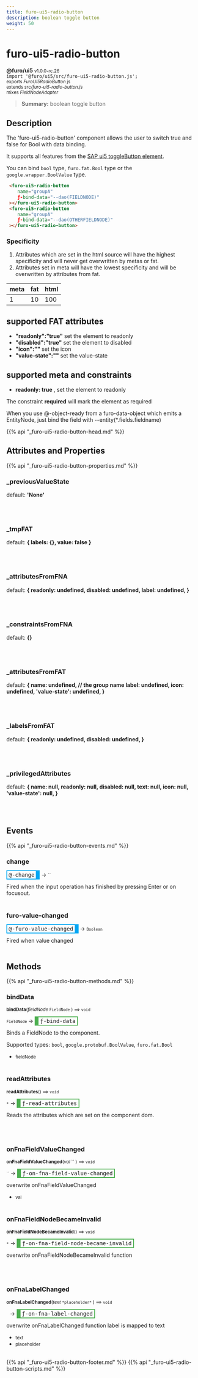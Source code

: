 ```yaml
---
title: furo-ui5-radio-button
description: boolean toggle button
weight: 50
---
```


# furo-ui5-radio-button
**@furo/ui5** <small>v1.0.0-rc.26</small>
<br>`import '@furo/ui5/src/furo-ui5-radio-button.js';`<small>
<br>exports *FuroUi5RadioButton* js
<br>extends *src/furo-ui5-radio-button.js*
<br> mixes *FieldNodeAdapter*</small>

> **Summary:** boolean toggle button

## Description

The 'furo-ui5-radio-button' component allows the user to switch true and false for Bool with data binding.

It supports all features from the [SAP ui5 toggleButton element](https://sap.github.io/ui5-webcomponents/playground/components/ToggleButton/).

You can bind  `bool` type, `furo.fat.Bool` type or the `google.wrapper.BoolValue`  type.

```html
 <furo-ui5-radio-button
    name="groupA"
    ƒ-bind-data="--dao(FIELDNODE)"
 ></furo-ui5-radio-button>
 <furo-ui5-radio-button
    name="groupA"
    ƒ-bind-data="--dao(OTHERFIELDNODE)"
 ></furo-ui5-radio-button>
```

### Specificity
1. Attributes which are set in the html source will have the highest specificity and will never get overwritten by metas or fat.
2. Attributes set in meta will have the lowest specificity and will be overwritten by attributes from fat.

| meta  | fat  | html  |
|------  |-----  |------  |
| 1      | 10    | 100    |


## supported FAT attributes
 - **"readonly":"true"** set the element to readonly
 - **"disabled":"true"** set the element to disabled
 - **"icon":""** set the icon
 - **"value-state":""** set the value-state

## supported meta and constraints
- **readonly: true** , set the element to readonly

The constraint **required** will mark the element as required

When you use @-object-ready from a furo-data-object which emits a EntityNode, just bind the field with --entity(*.fields.fieldname)

{{% api "_furo-ui5-radio-button-head.md" %}}

## Attributes and Properties
{{% api "_furo-ui5-radio-button-properties.md" %}}

















### **_previousValueState**
default: **&#39;None&#39;**</small>


<br><br>

### **_tmpFAT**
default: **{ labels: {}, value: false }**</small>


<br><br>

### **_attributesFromFNA**
default: **{
      readonly: undefined,
      disabled: undefined,
      label: undefined,
    }**</small>


<br><br>

### **_constraintsFromFNA**
default: **{}**</small>


<br><br>

### **_attributesFromFAT**
default: **{
      name: undefined, // the group name
      label: undefined,
      icon: undefined,
      &#39;value-state&#39;: undefined,
    }**</small>


<br><br>

### **_labelsFromFAT**
default: **{
      readonly: undefined,
      disabled: undefined,
    }**</small>


<br><br>

### **_privilegedAttributes**
default: **{
      name: null,
      readonly: null,
      disabled: null,
      text: null,
      icon: null,
      &#39;value-state&#39;: null,
    }**</small>


<br><br>
## Events
{{% api "_furo-ui5-radio-button-events.md" %}}

### **change**
<span  style="border-width:2px 10px 2px 2px; border-style: solid;border-color:  rgb(2, 168, 244);font-family:monospace; padding:2px 4px;">@-change</span>
→ <small>``</small>

 Fired when the input operation has finished by pressing Enter or on focusout.
<br><br>
### **furo-value-changed**
<span  style="border-width:2px 10px 2px 2px; border-style: solid;border-color:  rgb(2, 168, 244);font-family:monospace; padding:2px 4px;">@-furo-value-changed</span>
→ <small>`Boolean`</small>

Fired when value changed
<br><br>

## Methods
{{% api "_furo-ui5-radio-button-methods.md" %}}



### **bindData**
<small>**bindData**(*fieldNode* `FieldNode` ) ⟹ `void`</small>

<small>`FieldNode` </small> →
<span  style="border-width:2px 2px 2px 10px; border-style: solid;border-color:  rgb(76, 175, 80);font-family:monospace; padding:2px 4px;">ƒ-bind-data</span>

Binds a FieldNode to the component.

Supported types: `bool`, `google.protobuf.BoolValue`, `furo.fat.Bool`

- <small>fieldNode </small>
<br><br>

### **readAttributes**
<small>**readAttributes**() ⟹ `void`</small>

<small>`*`</small> →
<span  style="border-width:2px 2px 2px 10px; border-style: solid;border-color:  rgb(76, 175, 80);font-family:monospace; padding:2px 4px;">ƒ-read-attributes</span>

Reads the attributes which are set on the component dom.

<br><br>


### **onFnaFieldValueChanged**
<small>**onFnaFieldValueChanged**(*val* `` ) ⟹ `void`</small>

<small>`` </small> →
<span  style="border-width:2px 2px 2px 10px; border-style: solid;border-color:  rgb(76, 175, 80);font-family:monospace; padding:2px 4px;">ƒ-on-fna-field-value-changed</span>

overwrite onFnaFieldValueChanged

- <small>val </small>
<br><br>



### **onFnaFieldNodeBecameInvalid**
<small>**onFnaFieldNodeBecameInvalid**() ⟹ `void`</small>

<small>`*`</small> →
<span  style="border-width:2px 2px 2px 10px; border-style: solid;border-color:  rgb(76, 175, 80);font-family:monospace; padding:2px 4px;">ƒ-on-fna-field-node-became-invalid</span>

overwrite onFnaFieldNodeBecameInvalid function

<br><br>




### **onFnaLabelChanged**
<small>**onFnaLabelChanged**(*text* `` *placeholder* `` ) ⟹ `void`</small>

<small>`` `` </small> →
<span  style="border-width:2px 2px 2px 10px; border-style: solid;border-color:  rgb(76, 175, 80);font-family:monospace; padding:2px 4px;">ƒ-on-fna-label-changed</span>

overwrite onFnaLabelChanged function
label is mapped to text

- <small>text </small>
- <small>placeholder </small>
<br><br>













{{% api "_furo-ui5-radio-button-footer.md" %}}
{{% api "_furo-ui5-radio-button-scripts.md" %}}

